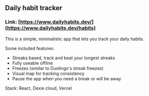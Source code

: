 

## Daily habit tracker

### Link: [https://www.dailyhabits.dev/](https://www.dailyhabits.dev/habits)

This is a simple, minimalistic app that lets you track your daily habits.

Some included features:
- Streaks based, track and beat your longest streaks
- Fully useable offline
- Freezes (similar to Duolingo's streak freezes)
- Visual map for tracking consistency
- Pause the app when you need a break or will be away


Stack: React, Dexie cloud, Vercel
